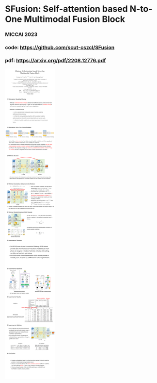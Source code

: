 # SFusion: Self-attention based N-to-One Multimodal Fusion Block

### MICCAI 2023

### code: https://github.com/scut-cszcl/SFusion

### pdf: https://arxiv.org/pdf/2208.12776.pdf

![](JC_SFusion.png)
